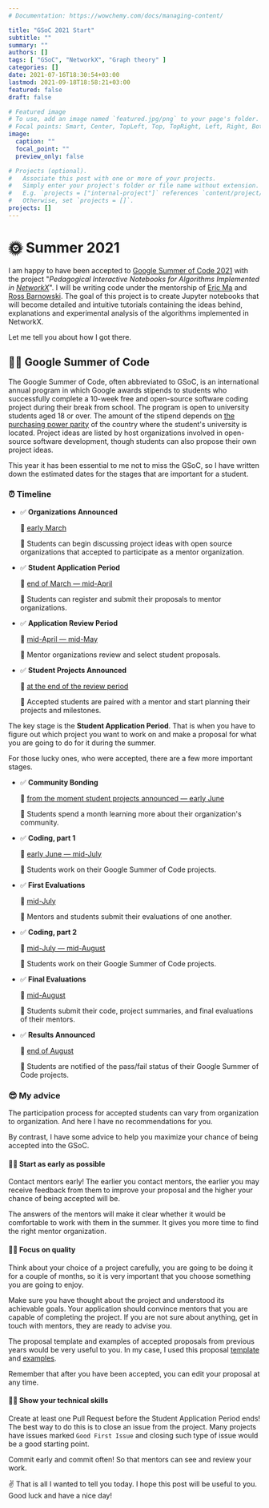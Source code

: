```yaml
---
# Documentation: https://wowchemy.com/docs/managing-content/

title: "GSoC 2021 Start"
subtitle: ""
summary: ""
authors: []
tags: [ "GSoC", "NetworkX", "Graph theory" ]
categories: []
date: 2021-07-16T18:30:54+03:00
lastmod: 2021-09-18T18:58:21+03:00
featured: false
draft: false

# Featured image
# To use, add an image named `featured.jpg/png` to your page's folder.
# Focal points: Smart, Center, TopLeft, Top, TopRight, Left, Right, BottomLeft, Bottom, BottomRight.
image:
  caption: ""
  focal_point: ""
  preview_only: false

# Projects (optional).
#   Associate this post with one or more of your projects.
#   Simply enter your project's folder or file name without extension.
#   E.g. `projects = ["internal-project"]` references `content/project/deep-learning/index.md`.
#   Otherwise, set `projects = []`.
projects: []
---
```

# 🌞 ️Summer 2021

I am happy to have been accepted to
[Google Summer of Code 2021](https://summerofcode.withgoogle.com/)
with the project
"*Pedagogical Interactive Notebooks for Algorithms Implemented in [NetworkX](https://networkx.org/)*".
I will be writing code under the mentorship of
[Eric Ma](https://github.com/ericmjl)
and
[Ross Barnowski](https://github.com/rossbar).
The goal of this project is to create Jupyter notebooks that will become detailed and intuitive tutorials
containing the ideas behind, explanations and experimental analysis of the algorithms
implemented in NetworkX.

Let me tell you about how I got there.

## 👨‍💻 Google Summer of Code

The Google Summer of Code, often abbreviated to GSoC, is an international annual program
in which Google awards stipends to students who successfully complete a 10-week
free and open-source software coding project during their break from school.
The program is open to university students aged 18 or over.
The amount of the stipend depends on
[the purchasing power parity](https://developers.google.com/open-source/gsoc/help/student-stipends)
of the country where the student's university is located.
Project ideas are listed by host organizations involved in open-source software development,
though students can also propose their own project ideas.

This year it has been essential to me not to miss the GSoC,
so I have written down the estimated dates for the stages that are important for a student.

### ⏰ Timeline

- ✅ **Organizations Announced**

  📅 <u> early March </u>

  📝 Students can begin discussing project ideas with open source organizations
  that accepted to participate as a mentor organization.

- ✅ **Student Application Period**

  📅 <u> end of March — mid-April </u>

  📝 Students can register and submit their proposals to mentor organizations.

- ✅ **Application Review Period**

  📅 <u> mid-April — mid-May </u>

  📝 Mentor organizations review and select student proposals.

- ✅ **Student Projects Announced**

  📅 <u> at the end of the review period </u>

  📝 Accepted students are paired with a mentor and start planning their projects and milestones.

The key stage is the **Student Application Period**.
That is when you have to figure out which project you want to work on and make a proposal
for what you are going to do for it during the summer.

For those lucky ones, who were accepted, there are a few more important stages.

- ✅ **Community Bonding**

  📅 <u> from the moment student projects announced — early June </u>

  📝 Students spend a month learning more about their organization's community.

- ✅ **Coding, part 1**

  📅 <u> early June — mid-July </u>

  📝 Students work on their Google Summer of Code projects.

- ✅ **First Evaluations**

  📅 <u> mid-July </u>

  📝 Mentors and students submit their evaluations of one another.

- ✅ **Coding, part 2**

  📅 <u> mid-July — mid-August </u>

  📝 Students work on their Google Summer of Code projects.

- ✅ **Final Evaluations**

  📅 <u> mid-August </u>

  📝 Students submit their code, project summaries, and final evaluations of their mentors.

- ✅ **Results Announced**

  📅 <u> end of August </u>

  📝 Students are notified of the pass/fail status of their Google Summer of Code projects.

### 😎 My advice

The participation process for accepted students can vary from organization to organization.
And here I have no recommendations for you.

By contrast, I have some advice to help you maximize your chance of being accepted into the GSoC.

#### 👨‍🏫 **Start as early as possible**

Contact mentors early!
The earlier you contact mentors, the earlier you may receive feedback from them
to improve your proposal and the higher your chance of being accepted will be.

The answers of the mentors will make it clear whether it would be comfortable to work with them in the summer.
It gives you more time to find the right mentor organization.

#### 👨‍🏫 **Focus on quality**

Think about your choice of a project carefully, you are going to be doing it for a couple of months,
so it is very important that you choose something you are going to enjoy.

Make sure you have thought about the project and understood its achievable goals.
Your application should convince mentors that you are capable of completing the project.
If you are not sure about anything, get in touch with mentors, they are ready to advise you.

The proposal template and examples of accepted proposals from previous years would be very useful to you.
In my case, I used this proposal
[template](https://github.com/numfocus/gsoc/blob/master/templates/proposal.md)
and
[examples](https://github.com/numfocus/gsoc/tree/master/2018).

Remember that after you have been accepted, you can edit your proposal at any time.

#### 👨‍🏫 **Show your technical skills**

Create at least one Pull Request before the Student Application Period ends!
The best way to do this is to close an issue from the project.
Many projects have issues marked `Good First Issue` and closing such type of issue would be a good starting point.

Commit early and commit often!
So that mentors can see and review your work.

✌ That is all I wanted to tell you today.
I hope this post will be useful to you.
Good luck and have a nice day!
